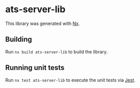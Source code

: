 # ats-server-lib

This library was generated with [Nx](https://nx.dev).

## Building

Run `nx build ats-server-lib` to build the library.

## Running unit tests

Run `nx test ats-server-lib` to execute the unit tests via [Jest](https://jestjs.io).
